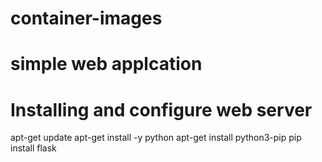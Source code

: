 # container-images
# simple web applcation
# Installing and configure web server 
apt-get update
apt-get install -y python
apt-get install python3-pip
pip install flask
